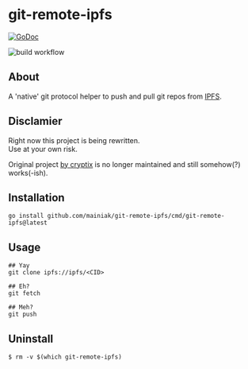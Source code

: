 # git-remote-ipfs

[![GoDoc](https://godoc.org/github.com/mainiak/git-remote-ipfs?status.svg)](https://godoc.org/github.com/mainiak/git-remote-ipfs)

![build workflow](https://github.com/mainiak/git-remote-ipfs/actions/workflows/build.yml/badge.svg)

## About

A 'native' git protocol helper to push and pull git repos from [IPFS](https://ipfs.io).

## Disclamier

Right now this project is being rewritten.  
Use at your own risk.

Original project [by cryptix](https://github.com/cryptix/git-remote-ipfs) is no longer maintained and still somehow(?) works(-ish).

## Installation

`go install github.com/mainiak/git-remote-ipfs/cmd/git-remote-ipfs@latest`

## Usage

```
## Yay
git clone ipfs://ipfs/<CID>

## Eh?
git fetch

## Meh?
git push
```

## Uninstall

```
$ rm -v $(which git-remote-ipfs)
```
